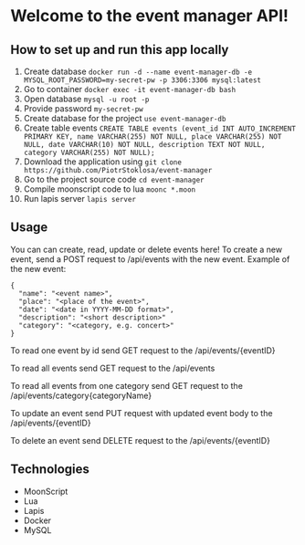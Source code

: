 # Welcome to the event manager API! 

## How to set up and run this app locally
1. Create database ```docker run -d --name event-manager-db -e MYSQL_ROOT_PASSWORD=my-secret-pw -p 3306:3306 mysql:latest```
2. Go to container ```docker exec -it event-manager-db bash```
3. Open database ```mysql -u root -p```
4. Provide password  ```my-secret-pw```
5. Create database for the project ```use event-manager-db```
6. Create table events ```CREATE TABLE events (event_id INT AUTO_INCREMENT PRIMARY KEY, name VARCHAR(255) NOT NULL, place VARCHAR(255) NOT NULL, date VARCHAR(10) NOT NULL, description TEXT NOT NULL, category VARCHAR(255) NOT NULL);```
8. Download the application using ```git clone https://github.com/PiotrStoklosa/event-manager```
9. Go to the project source code ```cd event-manager```
10. Compile moonscript code to lua ```moonc *.moon```
11. Run lapis server ```lapis server```

## Usage

You can can create, read, update or delete events here!
To create a new event, send a POST request to /api/events with the new event. Example of the new event:
```json=
{
  "name": "<event name>",
  "place": "<place of the event>",
  "date": "<date in YYYY-MM-DD format>",
  "description": "<short description>"
  "category": "<category, e.g. concert>"
}
```
To read one event by id send GET request to the /api/events/{eventID}

To read all events send GET request to the /api/events

To read all events from one category send GET request to the /api/events/category{categoryName}

To update an event send PUT request with updated event body to the /api/events/{eventID}

To delete an event send DELETE request to the /api/events/{eventID}

## Technologies

- MoonScript
- Lua
- Lapis
- Docker
- MySQL
